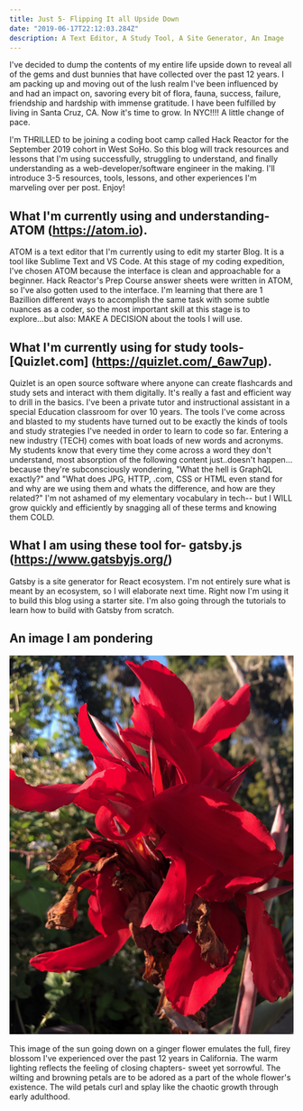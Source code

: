 ```yaml
---
title: Just 5- Flipping It all Upside Down
date: "2019-06-17T22:12:03.284Z"
description: A Text Editor, A Study Tool, A Site Generator, An Image
---
```


I've decided to dump the contents of my entire life upside down to reveal all of the gems and dust bunnies that have collected over the past 12 years. I am packing up and moving out of the lush realm I've been influenced by and had an impact on, savoring every bit of flora, fauna, success, failure, friendship and hardship with immense gratitude. I have been fulfilled by living in Santa Cruz, CA. Now it's time to grow. In NYC!!!! A little change of pace.

I'm THRILLED to be joining a coding boot camp called Hack Reactor for the September 2019 cohort in West SoHo. So this blog will track resources and lessons that I'm using successfully, struggling to understand, and finally understanding as a web-developer/software engineer in the making. I'll introduce 3-5 resources, tools, lessons, and other experiences I'm marveling over per post. Enjoy!

## What I'm currently using and understanding- ATOM (https://atom.io).

ATOM is a text editor that I'm currently using to edit my starter Blog. It is a tool like Sublime Text and VS Code. At this stage of my coding expedition, I've chosen ATOM because the interface is clean and approachable for a beginner.  Hack Reactor's Prep Course answer sheets were written in ATOM, so I've also gotten used to the interface. I'm learning that there are 1 Bazillion different ways to accomplish the same task with some subtle nuances as a coder, so the most important skill at this stage is to explore...but also: MAKE A DECISION about the tools I will use.

## What I'm currently using for study tools- [Quizlet.com] (https://quizlet.com/_6aw7up).

Quizlet is an open source software where anyone can create flashcards and study sets and interact with them digitally. It's really a fast and efficient way to drill in the basics. I've been a private tutor and instructional assistant in a special Education classroom for over 10 years. The tools I've come across and blasted to my students have turned out to be exactly the kinds of tools and study strategies I've needed in order to learn to code so far. Entering a new industry (TECH) comes with boat loads of new words and acronyms. My students know that every time they come across a word they don't understand, most absorption of the following content just..doesn't happen... because they're subconsciously wondering, "What the hell is GraphQL exactly?" and "What does JPG, HTTP, .com, CSS or HTML even stand for and why are we using them and whats the difference, and how are they related?" I'm not ashamed of my elementary vocabulary in tech-- but I WILL grow quickly and efficiently by snagging all of these terms and knowing them COLD.

## What I am using these tool for- gatsby.js (https://www.gatsbyjs.org/)

Gatsby is a site generator for React ecosystem. I'm not entirely sure what is meant by an ecosystem, so I will elaborate next time. Right now I'm using it to build this blog using a starter site. I'm also going through the tutorials to learn how to build with Gatsby from scratch.

## An image I am pondering

![ginger](./ginger.jpeg)

This image of the sun going down on a ginger flower emulates the full, firey blossom I've experienced over the past 12 years in California. The warm lighting reflects the feeling of closing chapters- sweet yet sorrowful. The wilting and browning petals are to be adored as a part of the whole flower's existence. The wild petals curl and splay like the chaotic growth through early adulthood.
